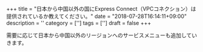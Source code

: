 +++
title = "日本から中国以外の国にExpress Connect（VPCコネクション）は提供されているか教えてください。"
date = "2018-07-28T16:14:11+09:00"
description = ''
category = ['']
tags = ['']
draft = false
+++

需要に応じて日本から中国以外のリージョンへのサービスメニューも追加していきます。
